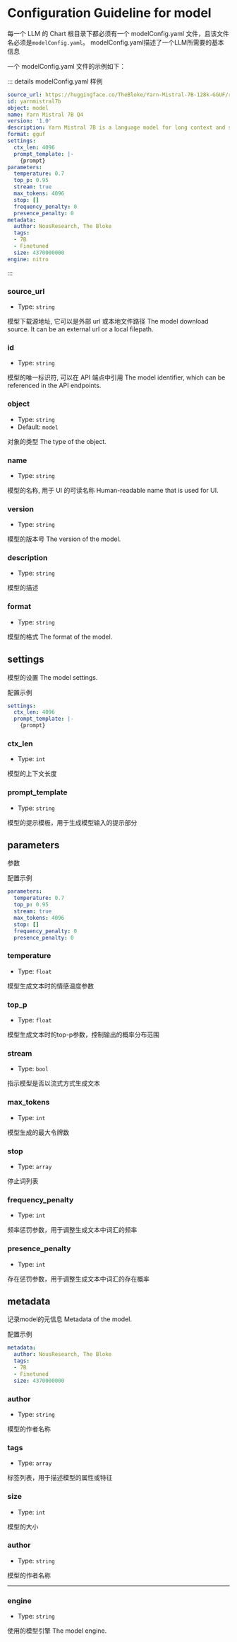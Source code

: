 # Configuration Guideline for model

每一个 LLM 的 Chart 根目录下都必须有一个 modelConfig.yaml 文件，且该文件名必须是`modelConfig.yaml`。
modelConfig.yaml描述了一个LLM所需要的基本信息

一个 modelConfig.yaml 文件的示例如下：

::: details modelConfig.yaml 样例


```Yaml
source_url: https://huggingface.co/TheBloke/Yarn-Mistral-7B-128k-GGUF/resolve/main/yarn-mistral-7b-128k.Q4_K_M.gguf
id: yarnmistral7b
object: model
name: Yarn Mistral 7B Q4
version: '1.0'
description: Yarn Mistral 7B is a language model for long context and supports a 128k token context window.
format: gguf
settings:
  ctx_len: 4096
  prompt_template: |-
    {prompt}
parameters:
  temperature: 0.7
  top_p: 0.95
  stream: true
  max_tokens: 4096
  stop: []
  frequency_penalty: 0
  presence_penalty: 0
metadata:
  author: NousResearch, The Bloke
  tags:
  - 7B
  - Finetuned
  size: 4370000000
engine: nitro
```

:::

### source_url

- Type: `string`

模型下载源地址, 它可以是外部 url 或本地文件路径
The model download source. It can be an external url or a local filepath.

### id

- Type: `string`

模型的唯一标识符, 可以在 API 端点中引用
The model identifier, which can be referenced in the API endpoints.

### object

- Type: `string`
- Default: `model`

对象的类型
The type of the object.

### name

- Type: `string`

模型的名称, 用于 UI 的可读名称
Human-readable name that is used for UI.

### version

- Type: `string`

模型的版本号
The version of the model.

### description

- Type: `string`

模型的描述

### format

- Type: `string`

模型的格式
The format of the model.

## settings

模型的设置
The model settings.

配置示例

```Yaml
settings:
  ctx_len: 4096
  prompt_template: |-
    {prompt}
```

### ctx_len

- Type: `int`

模型的上下文长度

### prompt_template

- Type: `string`

模型的提示模板，用于生成模型输入的提示部分


## parameters

参数

配置示例

```Yaml
parameters:
  temperature: 0.7
  top_p: 0.95
  stream: true
  max_tokens: 4096
  stop: []
  frequency_penalty: 0
  presence_penalty: 0
```

### temperature

- Type: `float`

模型生成文本时的情感温度参数

### top_p

- Type: `float`

模型生成文本时的top-p参数，控制输出的概率分布范围

### stream

- Type: `bool`

指示模型是否以流式方式生成文本

### max_tokens

- Type: `int`

模型生成的最大令牌数

### stop

- Type: `array`
  
停止词列表

### frequency_penalty

- Type: `int`

频率惩罚参数，用于调整生成文本中词汇的频率

### presence_penalty

- Type: `int`

存在惩罚参数，用于调整生成文本中词汇的存在概率


## metadata

记录model的元信息
Metadata of the model.

配置示例

```Yaml
metadata:
  author: NousResearch, The Bloke
  tags:
  - 7B
  - Finetuned
  size: 4370000000
```

### author

- Type: `string`

模型的作者名称

### tags

- Type: `array`

标签列表，用于描述模型的属性或特征

### size

- Type: `int`

模型的大小


### author

- Type: `string`

模型的作者名称

---

### engine

- Type: `string`

使用的模型引擎
The model engine.